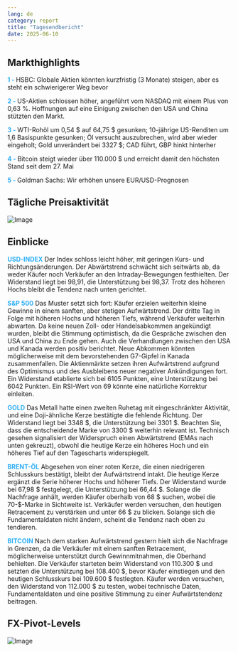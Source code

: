 ```yaml
---
lang: de
category: report
title: "Tagesendbericht"
date: 2025-06-10
---
```



<h2>Markthighlights</h2>
<strong style="color: #2caef7;">1 - </strong> HSBC: Globale Aktien könnten kurzfristig (3 Monate) steigen, aber es steht ein schwierigerer Weg bevor

<strong style="color: #2caef7;">2 - </strong> US-Aktien schlossen höher, angeführt vom NASDAQ mit einem Plus von 0,63 %. Hoffnungen auf eine Einigung zwischen den USA und China stützten den Markt.


<strong style="color: #2caef7;">3 - </strong> WTI-Rohöl um 0,54 $ auf 64,75 $ gesunken; 10-jährige US-Renditen um 1,6 Basispunkte gesunken; Öl versucht auszubrechen, wird aber wieder eingeholt; Gold unverändert bei 3327 $; CAD führt, GBP hinkt hinterher

<strong style="color: #2caef7;">4 - </strong> Bitcoin steigt wieder über 110.000 $ und erreicht damit den höchsten Stand seit dem 27. Mai

<strong style="color: #2caef7;">5 - </strong> Goldman Sachs: Wir erhöhen unsere EUR/USD-Prognosen



<h2>Tägliche Preisaktivität</h2>
<img src="https://markleighedu.github.io/img/Jun-2025/10-Jun-2025/price.jpg" alt="Image"/>

<h2>Einblicke</h2>
<strong style="color: #2caef7;">USD-INDEX</strong> Der Index schloss leicht höher, mit geringen Kurs- und Richtungsänderungen. Der Abwärtstrend schwächt sich seitwärts ab, da weder Käufer noch Verkäufer an den Intraday-Bewegungen festhielten. Der Widerstand liegt bei 98,91, die Unterstützung bei 98,37. Trotz des höheren Hochs bleibt die Tendenz nach unten gerichtet.

<strong style="color: #2caef7;">S&P 500</strong> Das Muster setzt sich fort: Käufer erzielen weiterhin kleine Gewinne in einem sanften, aber stetigen Aufwärtstrend. Der dritte Tag in Folge mit höheren Hochs und höheren Tiefs, während Verkäufer weiterhin abwarten. Da keine neuen Zoll- oder Handelsabkommen angekündigt wurden, bleibt die Stimmung optimistisch, da die Gespräche zwischen den USA und China zu Ende gehen. Auch die Verhandlungen zwischen den USA und Kanada werden positiv berichtet. Neue Abkommen könnten möglicherweise mit dem bevorstehenden G7-Gipfel in Kanada zusammenfallen. Die Aktienmärkte setzen ihren Aufwärtstrend aufgrund des Optimismus und des Ausbleibens neuer negativer Ankündigungen fort. Ein Widerstand etablierte sich bei 6105 Punkten, eine Unterstützung bei 6042 Punkten. Ein RSI-Wert von 69 könnte eine natürliche Korrektur einleiten.

<strong style="color: #2caef7;">GOLD</strong> Das Metall hatte einen zweiten Ruhetag mit eingeschränkter Aktivität, und eine Doji-ähnliche Kerze bestätigte die fehlende Richtung. Der Widerstand liegt bei 3348 $, die Unterstützung bei 3301 $. Beachten Sie, dass die entscheidende Marke von 3300 $ weiterhin relevant ist. Technisch gesehen signalisiert der Widerspruch einen Abwärtstrend (EMAs nach unten gekreuzt), obwohl die heutige Kerze ein höheres Hoch und ein höheres Tief auf den Tagescharts widerspiegelt.

<strong style="color: #2caef7;">BRENT-ÖL</strong> Abgesehen von einer roten Kerze, die einen niedrigeren Schlusskurs bestätigt, bleibt der Aufwärtstrend intakt. Die heutige Kerze ergänzt die Serie höherer Hochs und höherer Tiefs. Der Widerstand wurde bei 67,98 $ festgelegt, die Unterstützung bei 66,44 $. Solange die Nachfrage anhält, werden Käufer oberhalb von 68 $ suchen, wobei die 70-$-Marke in Sichtweite ist. Verkäufer werden versuchen, den heutigen Retracement zu verstärken und unter 66 $ zu blicken. Solange sich die Fundamentaldaten nicht ändern, scheint die Tendenz nach oben zu tendieren.

<strong style="color: #2caef7;">BITCOIN</strong> Nach dem starken Aufwärtstrend gestern hielt sich die Nachfrage in Grenzen, da die Verkäufer mit einem sanften Retracement, möglicherweise unterstützt durch Gewinnmitnahmen, die Oberhand behielten. Die Verkäufer starteten beim Widerstand von 110.300 $ und setzten die Unterstützung bei 108.400 $, bevor Käufer einstiegen und den heutigen Schlusskurs bei 109.600 $ festlegten. Käufer werden versuchen, den Widerstand von 112.000 $ zu testen, wobei technische Daten, Fundamentaldaten und eine positive Stimmung zu einer Aufwärtstendenz beitragen.



<h2>FX-Pivot-Levels</h2>
<img src="https://markleighedu.github.io/img/Jun-2025/10-Jun-2025/pivot.jpg" alt="Image"/>